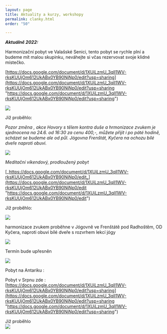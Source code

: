```yaml
---
layout: page
title: Aktuality a kurzy, workshopy
permalink: clanky.html
order: "50"

---
```

**_Aktuálně 2022:_**

Harmonizační pobyt ve Valašské Senici, tento pobyt se rychle plní a budeme mít malou skupinku, neváhejte si včas rezervovat svoje klidné místečko.

[https://docs.google.com/document/d/1XUiLzmU_3qll1WV-rksKUUjOm612UkABx0YB90NjNp0/edit?usp=sharing](https://docs.google.com/document/d/1XUiLzmU_3qll1WV-rksKUUjOm612UkABx0YB90NjNp0/edit?usp=sharing "https://docs.google.com/document/d/1XUiLzmU_3qll1WV-rksKUUjOm612UkABx0YB90NjNp0/edit?usp=sharing")

![](/uploads/silence-1600x900.jpg)

Již proběhlo:

_Pozor změna , akce Hovory s tělem kontra duše a hrmonizace zvukem je sjednocena na 24.6. od 16:30 za cenu 400,-, můžete přijít i po páté hodině, scházet se budeme ale od  půl. Jógovna Frenštát, Kyčera na ochozu bílé dveře naproti obuvi._

![](/uploads/srdecne-vas-zvu-na-setkani-pred-prazdninami-page0001.jpg)

_Meditační víkendový, prodloužený pobyt_

[_https://docs.google.com/document/d/1XUiLzmU_3qll1WV-rksKUUjOm612UkABx0YB90NjNp0/edit_](https://docs.google.com/document/d/1XUiLzmU_3qll1WV-rksKUUjOm612UkABx0YB90NjNp0/edit "https://docs.google.com/document/d/1XUiLzmU_3qll1WV-rksKUUjOm612UkABx0YB90NjNp0/edit")

Již proběhlo:

![](/uploads/page0001-1.jpg)

harmonizace zvukem proběhne v Jógovně ve Frenštátě pod Radhoštěm, OD Kyčera, naproti obuvi bílé dveře s rozvrhem lekcí jógy

![](/uploads/srdecne-jste-zvani-na-zvukovou-harmonizaci-kristalovymi-misami-novy-term_1.jpg)

Termín bude upřesněn

![](/uploads/page0001.jpg)

Pobyt na Antariku :

Pobyt v Srpnu zde : [https://docs.google.com/document/d/1XUiLzmU_3qll1WV-rksKUUjOm612UkABx0YB90NjNp0/edit?usp=sharing](https://docs.google.com/document/d/1XUiLzmU_3qll1WV-rksKUUjOm612UkABx0YB90NjNp0/edit?usp=sharing "https://docs.google.com/document/d/1XUiLzmU_3qll1WV-rksKUUjOm612UkABx0YB90NjNp0/edit?usp=sharing")

Již proběhlo  
![](/uploads/ochrana-vlastniho-chramu-page0001-1.jpg)